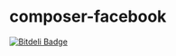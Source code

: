composer-facebook
=================


[![Bitdeli Badge](https://d2weczhvl823v0.cloudfront.net/thomaswelton/composer-facebook/trend.png)](https://bitdeli.com/free "Bitdeli Badge")

